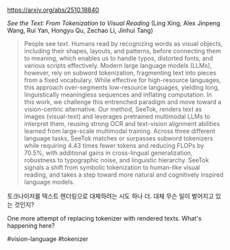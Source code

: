 https://arxiv.org/abs/2510.18840

*See the Text: From Tokenization to Visual Reading* (Ling Xing, Alex Jinpeng Wang, Rui Yan, Hongyu Qu, Zechao Li, Jinhui Tang)

> People see text. Humans read by recognizing words as visual objects, including their shapes, layouts, and patterns, before connecting them to meaning, which enables us to handle typos, distorted fonts, and various scripts effectively. Modern large language models (LLMs), however, rely on subword tokenization, fragmenting text into pieces from a fixed vocabulary. While effective for high-resource languages, this approach over-segments low-resource languages, yielding long, linguistically meaningless sequences and inflating computation. In this work, we challenge this entrenched paradigm and move toward a vision-centric alternative. Our method, SeeTok, renders text as images (visual-text) and leverages pretrained multimodal LLMs to interpret them, reusing strong OCR and text-vision alignment abilities learned from large-scale multimodal training. Across three different language tasks, SeeTok matches or surpasses subword tokenizers while requiring 4.43 times fewer tokens and reducing FLOPs by 70.5%, with additional gains in cross-lingual generalization, robustness to typographic noise, and linguistic hierarchy. SeeTok signals a shift from symbolic tokenization to human-like visual reading, and takes a step toward more natural and cognitively inspired language models.

토크나이저를 텍스트 렌더링으로 대체하려는 시도 하나 더. 대체 무슨 일이 벌어지고 있는 것인지?

One more attempt of replacing tokenizer with rendered texts. What's happening here?

#vision-language #tokenizer 